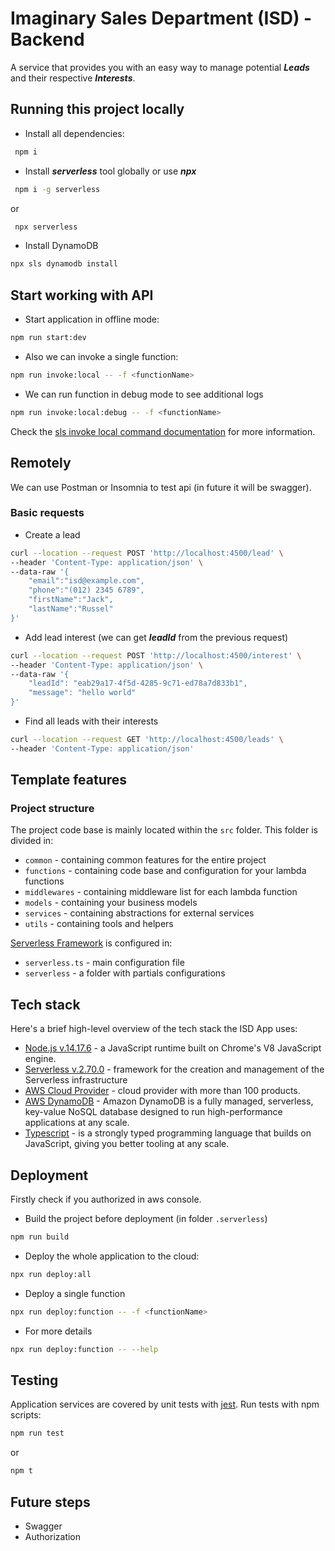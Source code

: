 # Imaginary Sales Department (ISD) - Backend

A service that provides you with an easy way to manage potential ***Leads*** and their respective ***Interests***.

## Running this project locally

- Install all dependencies:

```bash
 npm i
```

- Install ***serverless*** tool globally or use ***npx***

```bash
 npm i -g serverless
```

or

```bash
 npx serverless
```

- Install DynamoDB

```bash
npx sls dynamodb install
```

## Start working with API

- Start application in offline mode:

```bash
npm run start:dev
```

- Also we can invoke a single function:

```bash
npm run invoke:local -- -f <functionName>
```  

- We can run function in debug mode to see additional logs

```bash
npm run invoke:local:debug -- -f <functionName>
```  

Check the [sls invoke local command documentation](https://www.serverless.com/framework/docs/providers/aws/cli-reference/invoke-local/) for more information.

## Remotely

We can use Postman or Insomnia to test api (in future it will be swagger).

### Basic requests

- Create a lead

```bash
curl --location --request POST 'http://localhost:4500/lead' \
--header 'Content-Type: application/json' \
--data-raw '{
    "email":"isd@example.com",
    "phone":"(012) 2345 6789",
    "firstName":"Jack",
    "lastName":"Russel"
}'
```

- Add lead interest (we can get ***leadId*** from the previous request)

```bash
curl --location --request POST 'http://localhost:4500/interest' \
--header 'Content-Type: application/json' \
--data-raw '{
    "leadId": "eab29a17-4f5d-4285-9c71-ed78a7d833b1",
    "message": "hello world"
}'
```

- Find all leads with their interests

```bash
curl --location --request GET 'http://localhost:4500/leads' \
--header 'Content-Type: application/json' 
```  

## Template features

### Project structure

The project code base is mainly located within the `src` folder. This folder is divided in:

- `common` - containing common features for the entire project
- `functions` - containing code base and configuration for your lambda functions
- `middlewares` - containing middleware list for each lambda function
- `models` - containing your business models
- `services` - containing abstractions for external services
- `utils` - containing tools and helpers

[Serverless Framework](https://www.serverless.com/) is configured in:

- `serverless.ts` - main configuration file
- `serverless` - a folder with partials configurations

## Tech stack

Here's a brief high-level overview of the tech stack the ISD App uses:

- [Node.js v.14.17.6](https://nodejs.org/) - a JavaScript runtime built on Chrome's V8 JavaScript engine.
- [Serverless v.2.70.0](https://www.serverless.com/) - framework for the creation and management of the Serverless infrastructure
- [AWS Cloud Provider](https://aws.amazon.com/) - cloud provider with more than 100 products.
- [AWS DynamoDB](https://aws.amazon.com/dynamodb/) - Amazon DynamoDB is a fully managed, serverless, key-value NoSQL database designed to run high-performance applications at any scale.
- [Typescript](https://www.typescriptlang.org/) - is a strongly typed programming language that builds on JavaScript, giving you better tooling at any scale.

## Deployment

Firstly check if you authorized in aws console.

- Build the project before deployment (in folder `.serverless`)
  
```bash
npm run build
```

- Deploy the whole application to the cloud:

```bash
npx run deploy:all
```

- Deploy a single function

```bash
npx run deploy:function -- -f <functionName>
```

- For more details

```bash
npx run deploy:function -- --help
```

## Testing

Application services are covered by unit tests with [jest](https://jestjs.io/).
Run tests with npm scripts:

```bash
npm run test
```

or

```bash
npm t
```

## Future steps

- Swagger
- Authorization
